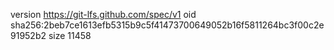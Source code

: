 version https://git-lfs.github.com/spec/v1
oid sha256:2beb7ce1613efb5315b9c5f41473700649052b16f5811264bc3f00c2e91952b2
size 11458
